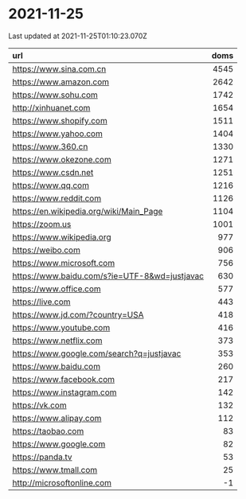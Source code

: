 # 2021-11-25

<!-- BEGIN -->
Last updated at 2021-11-25T01:10:23.070Z

url | doms
:- | -:
https://www.sina.com.cn | 4545
https://www.amazon.com | 2642
https://www.sohu.com | 1742
http://xinhuanet.com | 1654
https://www.shopify.com | 1511
https://www.yahoo.com | 1404
https://www.360.cn | 1330
https://www.okezone.com | 1271
https://www.csdn.net | 1251
https://www.qq.com | 1216
https://www.reddit.com | 1126
https://en.wikipedia.org/wiki/Main_Page | 1104
https://zoom.us | 1001
https://www.wikipedia.org | 977
https://weibo.com | 906
https://www.microsoft.com | 756
https://www.baidu.com/s?ie=UTF-8&wd=justjavac | 630
https://www.office.com | 577
https://live.com | 443
https://www.jd.com/?country=USA | 418
https://www.youtube.com | 416
https://www.netflix.com | 373
https://www.google.com/search?q=justjavac | 353
https://www.baidu.com | 260
https://www.facebook.com | 217
https://www.instagram.com | 142
https://vk.com | 132
https://www.alipay.com | 112
https://taobao.com | 83
https://www.google.com | 82
https://panda.tv | 53
https://www.tmall.com | 25
http://microsoftonline.com | -1
<!-- END -->
